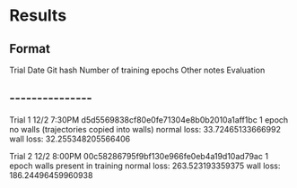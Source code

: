 # Results

## Format
Trial
Date
Git hash
Number of training epochs
Other notes
Evaluation

## ---------------

Trial 1
12/2 7:30PM
d5d5569838cf80e0fe71304e8b0b2010a1aff1bc
1 epoch
no walls (trajectories copied into walls)
normal loss: 33.72465133666992
wall loss: 32.255348205566406

Trial 2
12/2 8:00PM
00c58286795f9bf130e966fe0eb4a19d10ad79ac
1 epoch
walls present in training
normal loss: 263.523193359375
wall loss: 186.24496459960938

